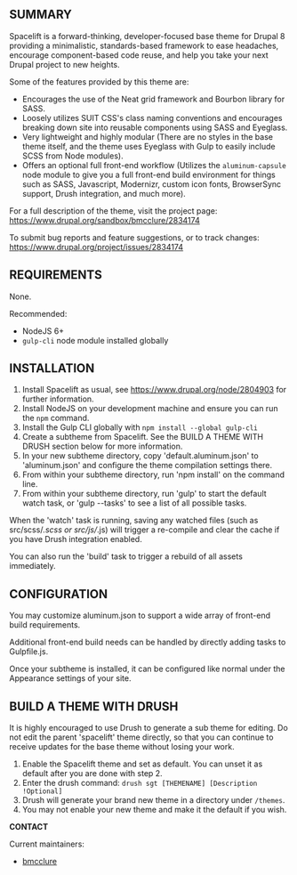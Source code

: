 SUMMARY
-------

Spacelift is a forward-thinking, developer-focused base theme for Drupal 8
providing a minimalistic, standards-based framework to ease headaches,
encourage component-based code reuse, and help you take your
next Drupal project to new heights.

Some of the features provided by this theme are:

* Encourages the use of the Neat grid framework and Bourbon library for SASS.
* Loosely utilizes SUIT CSS's class naming conventions and encourages breaking
down site into reusable components using SASS and Eyeglass.
* Very lightweight and highly modular (There are no styles in the base theme
itself, and the theme uses Eyeglass with Gulp to easily include SCSS from Node
modules).
* Offers an optional full front-end workflow (Utilizes the `aluminum-capsule`
node module to give you a full front-end build environment for things such as
SASS, Javascript, Modernizr, custom icon fonts, BrowserSync support, Drush
integration, and much more).

For a full description of the theme, visit the project page:
  https://www.drupal.org/sandbox/bmcclure/2834174

To submit bug reports and feature suggestions, or to track changes:
  https://www.drupal.org/project/issues/2834174


REQUIREMENTS
------------

None.

Recommended:

* NodeJS 6+
* `gulp-cli` node module installed globally


INSTALLATION
------------

1. Install Spacelift as usual, see https://www.drupal.org/node/2804903 for
further information.
2. Install NodeJS on your development machine and ensure you can run the
`npm` command.
3. Install the Gulp CLI globally with `npm install --global gulp-cli`
4. Create a subtheme from Spacelift. See the BUILD A THEME WITH DRUSH section
below for more information.
5. In your new subtheme directory, copy 'default.aluminum.json' to
'aluminum.json' and configure the theme compilation settings there.
6. From within your subtheme directory, run 'npm install' on the command line.
7. From within your subtheme directory, run 'gulp' to start the default watch
task, or 'gulp --tasks' to see a list of all possible tasks.

When the 'watch' task is running, saving any watched files (such as
src/scss/*.scss or src/js/*.js) will trigger a re-compile and clear the cache
if you have Drush integration enabled.

You can also run the 'build' task to trigger a rebuild of all assets
immediately.

CONFIGURATION
-------------

You may customize aluminum.json to support a wide array of front-end build
requirements.

Additional front-end build needs can be handled by directly adding tasks to
Gulpfile.js.

Once your subtheme is installed, it can be configured like normal under the
Appearance settings of your site.


BUILD A THEME WITH DRUSH
------------------------

It is highly encouraged to use Drush to generate a sub theme for editing. Do
not edit the parent 'spacelift' theme directly, so that you can continue to
receive updates for the base theme without losing your work.

1. Enable the Spacelift theme and set as default. You can unset it as default
after you are done with step 2.
2. Enter the drush command: `drush sgt [THEMENAME] [Description !Optional]`
3. Drush will generate your brand new theme in a directory under `/themes`.
4. You may not enable your new theme and make it the default if you wish.


**CONTACT**

Current maintainers:
* [bmcclure](https://www.drupal.org/user/278485)
